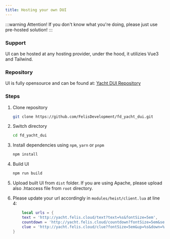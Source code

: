 ```yaml
---
title: Hosting your own DUI
---
```

:::warning Attention!
If you don't know what you're doing, please just use pre-hosted solution!
:::

### Support
UI can be hosted at any hosting provider, under the hood, it utilizies Vue3 and Tailwind.

### Repository
UI is fully opensource and can be found at:
[Yacht DUI Repository](https://github.com/FelisDevelopment/fd_yacht_dui)

### Steps
1. Clone repository
    ```bash
    git clone https://github.com/FelisDevelopment/fd_yacht_dui.git
    ```
2. Switch directory
    ```bash
    cd fd_yacht_dui
    ```
3. Install dependencies using `npm`, `yarn` or `pnpm`
    ```bash
    npm install
    ```
4. Build UI
    ```bash
    npm run build
    ```
5. Upload built UI from `dist` folder. If you are using Apache, please upload also .htaccess file from `root` directory.

6. Please update your url accordingly in `modules/heist/client.lua` at line 4:
    ```lua
        local urls = {
        text = 'http://yacht.felis.cloud/text?text=%s&fontSize=5em',
        countdown = 'http://yacht.felis.cloud/countdown?fontSize=5em&seconds=%s',
        clue = 'http://yacht.felis.cloud/clue?fontSize=5em&up=%s&down=%s&left=%s&right=%s&identifier=%s'
    }
    ```
